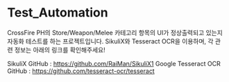 # Test_Automation

CrossFire PH의 Store/Weapon/Melee 카테고리 항목의 UI가 정상출력되고 있는지 자동화 테스트를 하는 프로젝트입니다.
SikuliX와 Tesseract OCR을 이용하며, 각 관련 정보는 아래의 링크를 확인해주세요!

SikuliX GitHub : https://github.com/RaiMan/SikuliX1
Google Tesseract OCR GitHub : https://github.com/tesseract-ocr/tesseract
